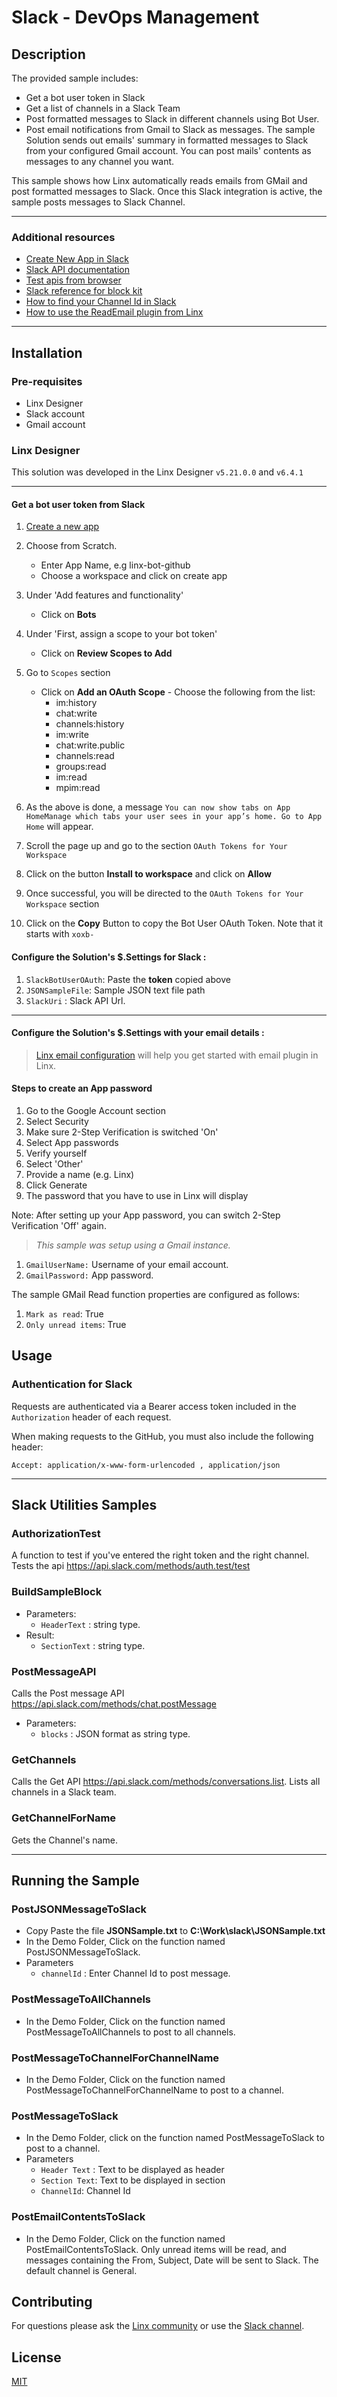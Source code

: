 # Slack - DevOps Management

## Description

The provided sample includes:
- Get a bot user token in Slack
- Get a list of channels in a Slack Team
- Post formatted messages to Slack in different channels using Bot User. 
- Post email notifications from Gmail to Slack as messages. The sample Solution sends out emails' summary in formatted messages to Slack from your configured Gmail account. You can post mails' contents as messages to any channel you want.

This sample shows how Linx automatically reads emails from GMail and post formatted messages to Slack.
Once this Slack integration is active, the sample posts messages to Slack Channel. 

---

### Additional resources
- [Create New App in Slack](https://api.slack.com/apps)
- [Slack API documentation](https://api.slack.com/apis)
- [Test apis from browser](https://api.slack.com/methods/chat.postMessage/test)
- [Slack reference for block kit](https://api.slack.com/reference/block-kit)
- [How to find your Channel Id in Slack](https://stackoverflow.com/questions/40940327/what-is-the-simplest-way-to-find-a-slack-team-id-and-a-channel-id) 
- [How to use the ReadEmail plugin from Linx](https://linx.software/docs/reference/plugins/email/content/reademail/?utm_source=linx&utm_medium=designer&utm_campaign=help)
---

## Installation

### Pre-requisites

- Linx Designer
- Slack account
- Gmail account

### Linx Designer

This solution was developed in the Linx Designer `v5.21.0.0` and  `v6.4.1`

---

#### Get a bot user token from Slack
1. [Create a new app](https://api.slack.com/apps)
2. Choose from Scratch.  
      - Enter App Name, e.g linx-bot-github
      - Choose a workspace and click on create app

3. Under 'Add features and functionality' 
      - Click on **Bots**

4. Under 'First, assign a scope to your bot token'
      - Click on **Review Scopes to Add** 
5. Go to `Scopes` section
      - Click on **Add an OAuth Scope**
       - Choose the following from the list:
       	- im:history
       	- chat:write
       	- channels:history
       	- im:write
       	- chat:write.public
       	- channels:read  
       	- groups:read  
       	- im:read  
       	- mpim:read 
6. As the above is done, a message `You can now show tabs on App HomeManage which tabs your user sees in your app’s home. Go to App Home` will appear.
7. Scroll the page up and go to the section `OAuth Tokens for Your Workspace`
8. Click on the button **Install to workspace** and click on **Allow**
9. Once successful, you will be directed to the `OAuth Tokens for Your Workspace` section
10. Click on the **Copy** Button to copy the Bot User OAuth Token. Note that it starts with `xoxb-`

#### Configure the Solution's $.Settings for Slack :
1. `SlackBotUserOAuth`: Paste the **token** copied above
2. `JSONSampleFile`: Sample JSON text file path
3. `SlackUri` : Slack API Url.  
       
---
#### Configure the Solution's $.Settings with your email details :

> [Linx email configuration](https://linx.software/docs/reference/plugins/email/content/reademail/?utm_source=linx&utm_medium=designer&utm_campaign=help) will help you get started with email plugin in Linx.
####  Steps to create an App password
1. Go to the Google Account section
2. Select Security
3. Make sure 2-Step Verification is switched 'On'
4. Select App passwords
5. Verify yourself
6. Select 'Other'
7. Provide a name (e.g. Linx)
8. Click Generate
9. The password that you have to use in Linx will display

Note: After setting up your App password, you can switch 2-Step Verification 'Off' again.

> _This sample was setup using a Gmail instance._

1. `GmailUserName:` Username of your email account.
2. `GmailPassword:` App password.

The sample GMail Read function properties are configured as follows:
1. `Mark as read`: True
2. `Only unread items`: True

## Usage

### Authentication for Slack

Requests are authenticated via a Bearer access token included in the `Authorization` header of each request.

When making requests to the GitHub, you must also include the following header:

```
Accept: application/x-www-form-urlencoded , application/json
```
---

## Slack Utilities Samples 
### AuthorizationTest
A function to test if you've entered the right token and the right channel.  Tests the api https://api.slack.com/methods/auth.test/test
### BuildSampleBlock
- Parameters:
    - `HeaderText` :  string type. 
- Result: 
    - `SectionText` : string type. 
### PostMessageAPI 
Calls the Post message API https://api.slack.com/methods/chat.postMessage
- Parameters:
   - `blocks` : JSON format as string type.     
### GetChannels  
Calls the Get API https://api.slack.com/methods/conversations.list.  Lists all channels in a Slack team.

### GetChannelForName
Gets the Channel's name.

---
## Running the Sample
### PostJSONMessageToSlack
- Copy Paste the file **JSONSample.txt** to **C:\Work\slack\JSONSample.txt**
- In the Demo Folder, Click on the function named PostJSONMessageToSlack.
- Parameters
    - `channelId` : Enter Channel Id to post message. 
### PostMessageToAllChannels ###
- In the Demo Folder, Click on the function named PostMessageToAllChannels to post to all channels.
 
### PostMessageToChannelForChannelName ###
- In the Demo Folder, Click on the function named PostMessageToChannelForChannelName to post to a channel.

### PostMessageToSlack ###
- In the Demo Folder, click on the function named PostMessageToSlack to post to a channel.  
- Parameters
     - `Header Text` : Text to be displayed as header 
     - `Section Text`: Text to be displayed in section 
     - `ChannelId`: Channel Id
### PostEmailContentsToSlack
- In the Demo Folder, Click on the function named PostEmailContentsToSlack. Only unread items will be read, and messages containing the From, Subject, Date will be sent to Slack.  The default channel is General.

## Contributing

For questions please ask the [Linx community](https://linx/software/community) or use the [Slack channel](https://linxsoftware.slack.com/archives/C01FLBC1XNX). 

## License

[MIT](https://github.com/linx-software/template-repo/blob/main/LICENSE.txt)

